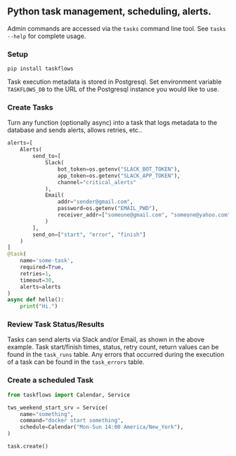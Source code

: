 
## Python task management, scheduling, alerts.

Admin commands are accessed via the `tasks` command line tool. See `tasks --help` for complete usage.  

### Setup
`pip install taskflows`   

Task execution metadata is stored in Postgresql. Set environment variable `TASKFLOWS_DB` to the URL of the Postgresql instance you would like to use.


### Create Tasks
Turn any function (optionally async) into a task that logs metadata to the database and sends alerts, allows retries, etc..
```python
alerts=[
    Alerts(
        send_to=[   
            Slack(
                bot_token=os.getenv("SLACK_BOT_TOKEN"),
                app_token=os.getenv("SLACK_APP_TOKEN"),
                channel="critical_alerts"
            ),
            Email(
                addr="sender@gmail.com", 
                password=os.getenv("EMAIL_PWD"),
                receiver_addr=["someone@gmail.com", "someone@yahoo.com"]
            )
        ],
        send_on=["start", "error", "finish"]
    )
]
@task(
    name='some-task',
    required=True,
    retries=1,
    timeout=30,
    alerts=alerts
)
async def hello():
    print("Hi.")
```

### Review Task Status/Results
Tasks can send alerts via Slack and/or Email, as shown in the above example. Task start/finish times, status, retry count, return values can be found in the `task_runs` table. Any errors that occurred during the execution of a task can be found in the `task_errors` table.


### Create a scheduled Task
```python
from taskflows import Calendar, Service

tws_weekend_start_srv = Service(
    name="something",
    command="docker start something",
    schedule=Calendar("Mon-Sun 14:00 America/New_York"),
)

task.create()
```





